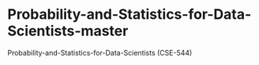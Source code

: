 # Probability-and-Statistics-for-Data-Scientists-master
 Probability-and-Statistics-for-Data-Scientists (CSE-544)
